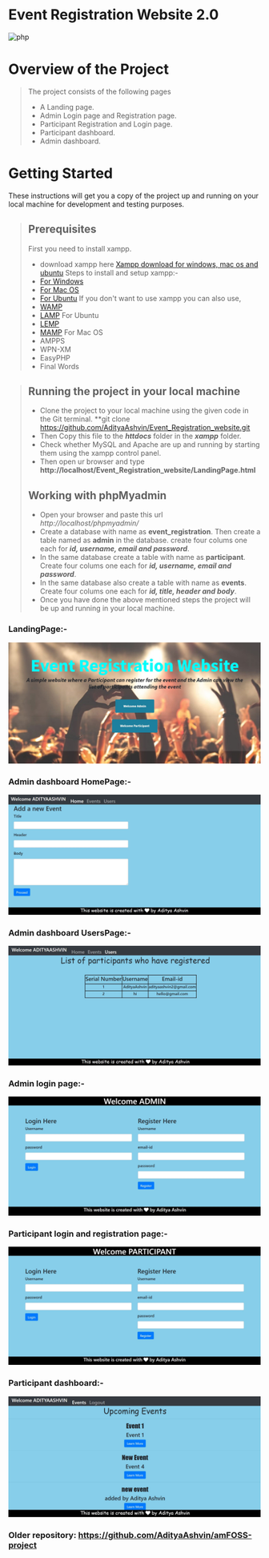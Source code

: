 # Event Registration Website 2.0
![php](https://img.shields.io/badge/Made%20with-Php-purple?style=for-the-badge&logo=php)
# Overview of the Project
> The project consists of the following pages
>- A Landing page.
>- Admin Login page and Registration page.
>- Participant Registration and Login page.
>- Participant dashboard.
>- Admin dashboard.
# Getting Started
These instructions will get you a copy of the project up and running on your local machine for development and testing purposes.
> ## Prerequisites
> First you need to install xampp.
>- download xampp here [Xampp download for windows, mac os and ubuntu](https://www.apachefriends.org/download.html)
> Steps to install and setup xampp:-
>- [For Windows](https://pureinfotech.com/install-xampp-windows-10/)
>- [For Mac OS](https://www.webucator.com/how-to/how-install-start-test-xampp-on-mac-osx.cfm)
>- [For Ubuntu](https://vitux.com/how-to-install-xampp-on-your-ubuntu-18-04-lts-system/)
> If you don't want to use xampp you can also use, 
>- [WAMP](https://www.instructables.com/id/Installing-WAMP-Server/) 
>- [LAMP](https://medium.com/better-programming/how-to-install-lamp-stack-on-ubuntu-db77ac018116) For Ubuntu
>- [LEMP](https://www.google.com/amp/s/websiteforstudents.com/how-to-install-lemp-on-ubuntu-16-04-18-04-18-10/amp/) 
>- [MAMP](https://documentation.mamp.info/en/MAMP-Mac/Installation/) For Mac OS
>- AMPPS
>- WPN-XM
>- EasyPHP
>- Final Words

> ## Running the project in your local machine
>- Clone the project to your local machine using the given code in the Git terminal.
> **git clone https://github.com/AdityaAshvin/Event_Registration_website.git
>- Then Copy this file to the ***httdocs*** folder in the ***xampp*** folder.
>- Check whether MySQL and Apache are up and running by starting them using the xampp control panel.
>- Then open ur browser and type **http://localhost/Event_Registration_website/LandingPage.html**
> ## Working with phpMyadmin
>- Open your browser and paste this url *http://localhost/phpmyadmin/*
>- Create a database with name as **event_registration**. Then create a table named as **admin** in the database. create four colums one each for ***id, username, email and password***.
>- In the same database create a table with name as **participant**. Create four colums one each for ***id, username, email and password***.
>- In the same database also create a table with name as **events**. Create four colums one each for ***id, title, header and body***.
>- Once you have done the above mentioned steps the project will be up and running in your local machine.

### LandingPage:-
![landingPage](images/LandingPage.JPG)
### Admin dashboard HomePage:-
![admin dashboard](images/AdminDashboard_Home.JPG)
### Admin dashboard UsersPage:-
![admin dashboard](images/AdminDashboard_Users.JPG)
### Admin login page:-
![admin login](images/Admin_Login_and_Registration.JPG)
### Participant login and registration page:-
![participant login and registration](images/Participant_Registration_and_Login.JPG)
### Participant dashboard:-
![participant dashboard](images/Participant_Dashboard.JPG)
### Older repository: https://github.com/AdityaAshvin/amFOSS-project

